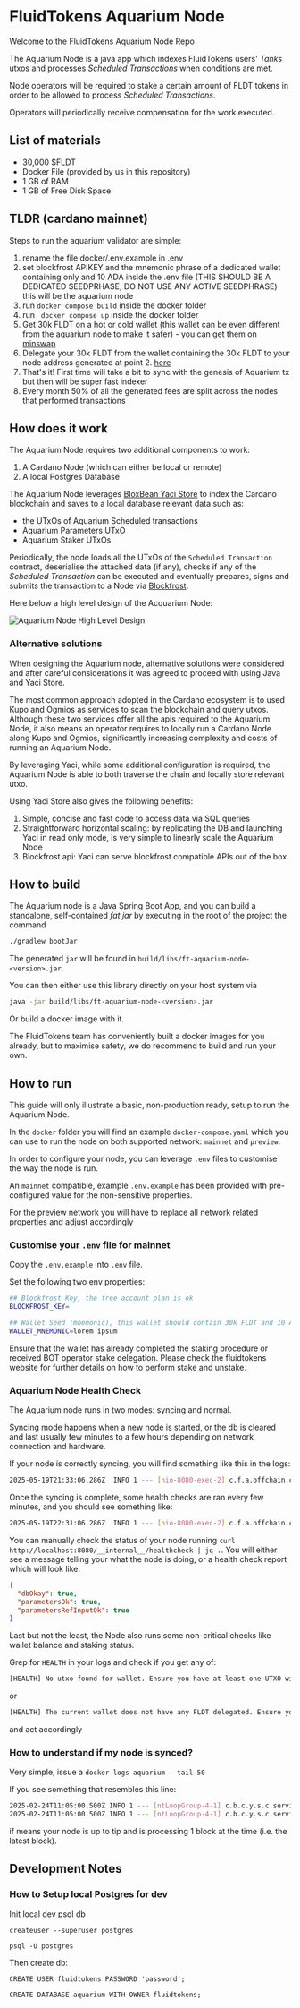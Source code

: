 # FluidTokens Aquarium Node 

Welcome to the FluidTokens Aquarium Node Repo

The Aquarium Node is a java app which indexes FluidTokens users' _Tanks_ utxos and processes _Scheduled Transactions_
when conditions are met.

Node operators will be required to stake a certain amount of FLDT tokens in order to be allowed to process _Scheduled Transactions_.

Operators will periodically receive compensation for the work executed.

## List of materials

- 30,000 $FLDT
- Docker File (provided by us in this repository)
- 1 GB of RAM
- 1 GB of Free Disk Space


## TLDR (cardano mainnet)

Steps to run the aquarium validator are simple:
1. rename the file docker/.env.example in .env
2. set blockfrost APIKEY and the mnemonic phrase of a dedicated wallet containing only and 10 ADA inside the .env file (THIS SHOULD BE A DEDICATED SEEDPRHASE, DO NOT USE ANY ACTIVE SEEDPHRASE) this will be the aquarium node 
3. run `docker compose build` inside the docker folder
4. run ` docker compose up` inside the docker folder
5. Get 30k FLDT on a hot or cold wallet (this wallet can be even different from the aquarium node to make it safer) - you can get them on [minswap](https://minswap.org/tokens/fldt) 
6. Delegate your 30k FLDT from the wallet containing the 30k FLDT to your node address generated at point 2. [here](https://aquarium-qa.fluidtokens.com/validator)
7. That's it! First time will take a bit to sync with the genesis of Aquarium tx but then will be super fast indexer
8. Every month 50% of all the generated fees are split across the nodes that performed transactions

## How does it work

The Aquarium Node requires two additional components to work:

1. A Cardano Node (which can either be local or remote)
2. A local Postgres Database

The Aquarium Node leverages [BloxBean Yaci Store](https://github.com/bloxbean/yaci-store) to index the Cardano blockchain and 
saves to a local database relevant data such as:

* the UTxOs of Aquarium Scheduled transactions
* Aquarium Parameters UTxO 
* Aquarium Staker UTxOs

Periodically, the node loads all the UTxOs of the `Scheduled Transaction` contract, deserialise the attached data (if any),
checks if any of the _Scheduled Transaction_ can be executed and eventually prepares, signs and submits the transaction to a Node via [Blockfrost](https://blockfrost.io/).

Here below a high level design of the Acquarium Node:

![Aquarium Node High Level Design](AQUARIUM_DESIGN.jpg)

### Alternative solutions

When designing the Aquarium node, alternative solutions were considered and after careful considerations it was agreed to proceed with using 
Java and Yaci Store.

The most common approach adopted in the Cardano ecosystem is to used Kupo and Ogmios as services to scan the blockchain and query utxos.
Although these two services offer all the apis required to the Aquarium Node, it also means an operator requires to locally run a Cardano Node
along Kupo and Ogmios, significantly increasing complexity and costs of running an Aquarium Node.

By leveraging Yaci, while some additional configuration is required, the Aquarium Node is able to both traverse the chain and locally store relevant utxo.

Using Yaci Store also gives the following benefits:
1. Simple, concise and fast code to access data via SQL queries
2. Straightforward horizontal scaling: by replicating the DB and launching Yaci in read only mode, is very simple to linearly scale
the Aquarium Node
3. Blockfrost api: Yaci can serve blockfrost compatible APIs out of the box

## How to build

The Aquarium node is a Java Spring Boot App, and you can build a standalone, self-contained _fat jar_ by executing in the root 
of the project the command 

```bash
./gradlew bootJar
```

The generated `jar` will be found in `build/libs/ft-aquarium-node-<version>.jar`.

You can then either use this library directly on your host system via 

```bash
java -jar build/libs/ft-aquarium-node-<version>.jar 
``` 

Or build a docker image with it.

The FluidTokens team has conveniently built a docker images for you already, but to maximise safety, we do recommend 
to build and run your own.

## How to run

This guide will only illustrate a basic, non-production ready, setup to run the Aquarium Node.

In the `docker` folder you will find an example `docker-compose.yaml` which you can use to run the node on both supported 
network: `mainnet` and `preview`.

In order to configure your node, you can leverage `.env` files to customise the way the node is run.

An `mainnet` compatible, example `.env.example` has been provided with pre-configured value for the non-sensitive properties.

For the preview network you will have to replace all network related properties and adjust accordingly

### Customise your `.env` file for mainnet

Copy the `.env.example` into `.env` file.

Set the following two env properties:

```bash
## Blockfrost Key, the free account plan is ok
BLOCKFROST_KEY=

## Wallet Seed (mnemonic), this wallet should contain 30k FLDT and 10 ADA to start, create a dedicated wallet and never share the mnemonic with anyone
WALLET_MNEMONIC=lorem ipsum
```

Ensure that the wallet has already completed the staking procedure or received BOT operator stake delegation. Please 
check the fluidtokens website for further details on how to perform stake and unstake.

### Aquarium Node Health Check

The Aquarium node runs in two modes: syncing and normal.

Syncing mode happens when a new node is started, or the db is cleared and last usually few minutes to a few hours depending on
network connection and hardware.

If your node is correctly syncing, you will find something like this in the logs:

```bash
2025-05-19T21:33:06.286Z  INFO 1 --- [nio-8080-exec-2] c.f.a.offchain.controller.Healthcheck    : [HEALTH] Aquarium Node is correctly syncing the blockchain.
```

Once the syncing is complete, some health checks are ran every few minutes, and you should see something like:

```bash
2025-05-19T22:31:06.286Z  INFO 1 --- [nio-8080-exec-2] c.f.a.offchain.controller.Healthcheck    : [HEALTH] Aquarium Node is healthy
```

You can manually check the status of your node running `curl http://localhost:8080/__internal__/healthcheck | jq .`. 
You will either see a message telling your what the node is doing, or a health check report which will look like:

```json
{
  "dbOkay": true,
  "parametersOk": true,
  "parametersRefInputOk": true
}
```

Last but not the least, the Node also runs some non-critical checks like wallet balance and staking status.

Grep for `HEALTH` in your logs and check if you get any of:
```bash
[HEALTH] No utxo found for wallet. Ensure you have at least one UTXO with only ada in it.
```
or 
```bash
[HEALTH] The current wallet does not have any FLDT delegated. Ensure you're staking FLDT to the Node's wallet.
```

and act accordingly

### How to understand if my node is synced?

Very simple, issue a `docker logs aquarium --tail 50`

If you see something that resembles this line:
```bash
2025-02-24T11:05:00.500Z INFO 1 --- [ntLoopGroup-4-1] c.b.c.y.s.c.service.CursorServiceImpl : # of blocks written: 1
2025-02-24T11:05:00.500Z INFO 1 --- [ntLoopGroup-4-1] c.b.c.y.s.c.service.CursorServiceImpl : Block No: 11525533
```

if means your node is up to tip and is processing 1 block at the time (i.e. the latest block).

## Development Notes

### How to Setup local Postgres for dev

Init local dev psql db

`createuser --superuser postgres`

`psql -U postgres`

Then create db:

```
CREATE USER fluidtokens PASSWORD 'password';

CREATE DATABASE aquarium WITH OWNER fluidtokens;
```
